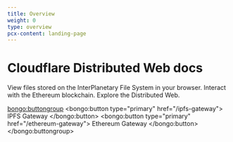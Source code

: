 ```yaml
---
title: Overview
weight: 0
type: overview
pcx-content: landing-page
---
```


# Cloudflare Distributed Web docs

<ContentColumn>

View files stored on the InterPlanetary File System in your browser. Interact with the Ethereum blockchain. Explore the Distributed Web.

<bongo:buttongroup>
  <bongo:button type="primary" href="/ipfs-gateway">
    IPFS Gateway
  </bongo:button>
  <bongo:button type="primary" href="/ethereum-gateway">
    Ethereum Gateway
  </bongo:button>
</bongo:buttongroup>

</ContentColumn>
